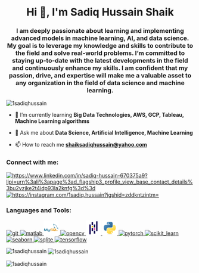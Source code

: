 <h1 align="center">Hi 👋, I'm Sadiq Hussain Shaik</h1>
<h3 align="center">I am deeply passionate about learning and implementing advanced models in machine learning, AI, and data science. My goal is to leverage my knowledge and skills to contribute to the field and solve real-world problems. I’m committed to staying up-to-date with the latest developments in the field and continuously enhance my skills. I am confident that my passion, drive, and expertise will make me a valuable asset to any organization in the field of data science and machine learning.</h3>



<p align="left"> <img src="https://komarev.com/ghpvc/?username=1sadiqhussain&label=Profile%20views&color=0e75b6&style=flat" alt="1sadiqhussain" /> </p>

- 🌱 I’m currently learning **Big Data Technologies, AWS, GCP, Tableau, Machine Learning algorithms**

- 💬 Ask me about **Data Science, Artificial Intelligence, Machine Learning**

- 📫 How to reach me **shaiksadiqhussain@yahoo.com**

<h3 align="left">Connect with me:</h3>
<p align="left">
<a href="https://linkedin.com/in/https://www.linkedin.com/in/sadiq-hussain-670375a9?lipi=urn%3ali%3apage%3ad_flagship3_profile_view_base_contact_details%3bu2vzjke2t4idp93la2knfg%3d%3d" target="blank"><img align="center" src="https://raw.githubusercontent.com/rahuldkjain/github-profile-readme-generator/master/src/images/icons/Social/linked-in-alt.svg" alt="https://www.linkedin.com/in/sadiq-hussain-670375a9?lipi=urn%3ali%3apage%3ad_flagship3_profile_view_base_contact_details%3bu2vzjke2t4idp93la2knfg%3d%3d" height="30" width="40" /></a>
<a href="https://instagram.com/https://instagram.com/1sadiq.hussain?igshid=zddkntzintm=" target="blank"><img align="center" src="https://raw.githubusercontent.com/rahuldkjain/github-profile-readme-generator/master/src/images/icons/Social/instagram.svg" alt="https://instagram.com/1sadiq.hussain?igshid=zddkntzintm=" height="30" width="40" /></a>
</p>

<h3 align="left">Languages and Tools:</h3>
<p align="left"> <a href="https://git-scm.com/" target="_blank" rel="noreferrer"> <img src="https://www.vectorlogo.zone/logos/git-scm/git-scm-icon.svg" alt="git" width="40" height="40"/> </a> <a href="https://www.mathworks.com/" target="_blank" rel="noreferrer"> <img src="https://upload.wikimedia.org/wikipedia/commons/2/21/Matlab_Logo.png" alt="matlab" width="40" height="40"/> </a> <a href="https://www.mysql.com/" target="_blank" rel="noreferrer"> <img src="https://raw.githubusercontent.com/devicons/devicon/master/icons/mysql/mysql-original-wordmark.svg" alt="mysql" width="40" height="40"/> </a> <a href="https://opencv.org/" target="_blank" rel="noreferrer"> <img src="https://www.vectorlogo.zone/logos/opencv/opencv-icon.svg" alt="opencv" width="40" height="40"/> </a> <a href="https://pandas.pydata.org/" target="_blank" rel="noreferrer"> <img src="https://raw.githubusercontent.com/devicons/devicon/2ae2a900d2f041da66e950e4d48052658d850630/icons/pandas/pandas-original.svg" alt="pandas" width="40" height="40"/> </a> <a href="https://www.python.org" target="_blank" rel="noreferrer"> <img src="https://raw.githubusercontent.com/devicons/devicon/master/icons/python/python-original.svg" alt="python" width="40" height="40"/> </a> <a href="https://pytorch.org/" target="_blank" rel="noreferrer"> <img src="https://www.vectorlogo.zone/logos/pytorch/pytorch-icon.svg" alt="pytorch" width="40" height="40"/> </a> <a href="https://scikit-learn.org/" target="_blank" rel="noreferrer"> <img src="https://upload.wikimedia.org/wikipedia/commons/0/05/Scikit_learn_logo_small.svg" alt="scikit_learn" width="40" height="40"/> </a> <a href="https://seaborn.pydata.org/" target="_blank" rel="noreferrer"> <img src="https://seaborn.pydata.org/_images/logo-mark-lightbg.svg" alt="seaborn" width="40" height="40"/> </a> <a href="https://www.sqlite.org/" target="_blank" rel="noreferrer"> <img src="https://www.vectorlogo.zone/logos/sqlite/sqlite-icon.svg" alt="sqlite" width="40" height="40"/> </a> <a href="https://www.tensorflow.org" target="_blank" rel="noreferrer"> <img src="https://www.vectorlogo.zone/logos/tensorflow/tensorflow-icon.svg" alt="tensorflow" width="40" height="40"/> </a> </p>

<p><img align="left" src="https://github-readme-stats.vercel.app/api/top-langs?username=1sadiqhussain&show_icons=true&locale=en&layout=compact" alt="1sadiqhussain" /></p>

<p>&nbsp;<img align="center" src="https://github-readme-stats.vercel.app/api?username=1sadiqhussain&show_icons=true&locale=en" alt="1sadiqhussain" /></p>

<p><img align="center" src="https://github-readme-streak-stats.herokuapp.com/?user=1sadiqhussain&" alt="1sadiqhussain" /></p>
